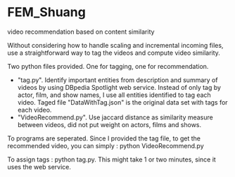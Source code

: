 FEM_Shuang
===

video recommendation based on content similarity

<p>Without considering how to handle scaling and incremental incoming files, use a straightforward way to tag the videos and compute video similarity.
</p>

<p>Two python files provided. One for tagging, one for recommendation.
<ul>
<li>"tag.py". Identify important entities from description and summary of videos by using DBpedia Spotlight web service. Instead of only tag by actor, film, and show names, I use all entities identified to tag each video. Taged file "DataWithTag.json" is the original data set with tags for each video.</li>
<li>"VideoRecommend.py". Use jaccard distance as similarity measure between videos, did not put weight on actors, films and shows. </li>
</ul>

<p>To programs are seperated. Since I provided the tag file, to get the recommended video, you can simply :
python VideoRecommend.py
</p>
<p>To assign tags : 
python tag.py.
This might take 1 or two minutes, since it uses the web service.
</p>
